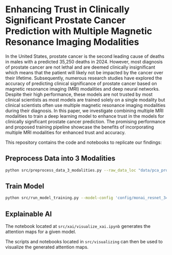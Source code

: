 # Enhancing Trust in Clinically Significant Prostate Cancer Prediction with Multiple Magnetic Resonance Imaging Modalities

In the United States, prostate cancer is the second leading cause of deaths in males with a predicted 35,250 deaths in 2024. However, most diagnosis of prostate cancer are not lethal and are deemed clinically insignificant which means that the patient will likely not be impacted by the cancer over their lifetime. Subsequently, numerous research studies have explored the accuracy of predicting clinical significance of prostate cancer based on magnetic resonance imaging (MRI) modalities and deep neural networks. Despite their high performance, these models are not trusted by most clinical scientists as most models are trained solely on a single modality but clinical scientists often use multiple magnetic resonance imaging modalities during their diagnosis. In this paper, we investigate combining multiple MRI modalities to train a deep learning model to enhance trust in the models for clinically significant prostate cancer prediction. The promising performance and proposed training pipeline showcase the benefits of incorporating multiple MRI modalities for enhanced trust and accuracy.  

This repository contains the code and notebooks to replicate our findings:


## Preprocess Data into 3 Modalities

```bash
python src/preprocess_data_3_modalities.py --raw_data_loc "data/pca_processed_data" --modality1 'DWIb3' --modality2 'T2w' --modality3 'ADC' --output_loc 'data/pca_processed_data/3_modalities_combined'
```

## Train Model

```bash
python src/run_model_training.py --model-config 'config/monai_resnet_34_23_clinic_sig.yml' --modality '3_modalities_combined' --gpu-id 0
```

## Explainable AI

The notebook located at `src/xai/visualize_xai.ipynb` generates the attention maps for a given model. 

The scripts and notebooks located in `src/visualizing` can then be used to visualize the generated attention maps. 

